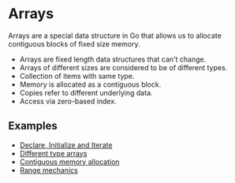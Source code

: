 # Arrays

Arrays are a special data structure in Go that allows us to allocate contiguous blocks of fixed size memory.

- Arrays are fixed length data structures that can't change.
- Arrays of different sizes are considered to be of different types.
- Collection of items with same type.
- Memory is allocated as a contiguous block.
- Copies refer to different underlying data.
- Access via zero-based index.

## Examples

- [Declare, Initialize and Iterate](https://github.com/gkjoyes/golang-tour/blob/master/lesson/03/array/example1/example1.go)
- [Different type arrays](https://github.com/gkjoyes/golang-tour/blob/master/lesson/03/array/example2/example2.go)
- [Contiguous memory allocation](https://github.com/gkjoyes/golang-tour/blob/master/lesson/03/array/example3/example3.go)
- [Range mechanics](https://github.com/gkjoyes/golang-tour/blob/master/lesson/03/array/example4/example4.go)